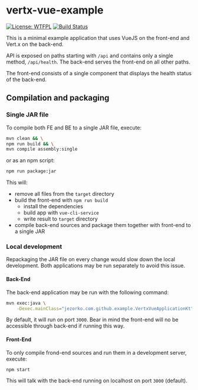# vertx-vue-example

[![License: WTFPL](https://img.shields.io/badge/License-WTFPL-red.svg)](http://www.wtfpl.net/txt/copying/)
[![Build Status](https://travis-ci.org/Jezorko/vertx-vue-example.svg?branch=master)](https://travis-ci.org/Jezorko/vertx-vue-example)

This is a minimal example application that uses VueJS on the front-end and Vert.x on the back-end.

API is exposed on paths starting with `/api` and contains only a single method, `/api/health`.
The back-end serves the front-end on all other paths.

The front-end consists of a single component that displays the health status of the back-end.

## Compilation and packaging

### Single JAR file

To compile both FE and BE to a single JAR file, execute:

```bash
mvn clean && \
npm run build && \
mvn compile assembly:single
```

or as an npm script:

```bash
npm run package:jar
```

This will:
 * remove all files from the `target` directory
 * build the front-end with `npm run build`
   * install the dependencies
   * build app with `vue-cli-service`
   * write result to `target` directory
 * compile back-end sources and package them together with front-end to a single JAR

### Local development

Repackaging the JAR file on every change would slow down the local development.
Both applications may be run separately to avoid this issue.

#### Back-End

The back-end application may be run with the following command:

```bash
mvn exec:java \
    -Dexec.mainClass="jezorko.com.github.example.VertxVueApplicationKt"
```

By default, it will run on port `3000`.
Bear in mind the front-end will no be accessible through back-end if running this way.

#### Front-End

To only compile frond-end sources and run them in a development server, execute:

```bash
npm start
```

This will talk with the back-end running on localhost on port `3000` (default).
